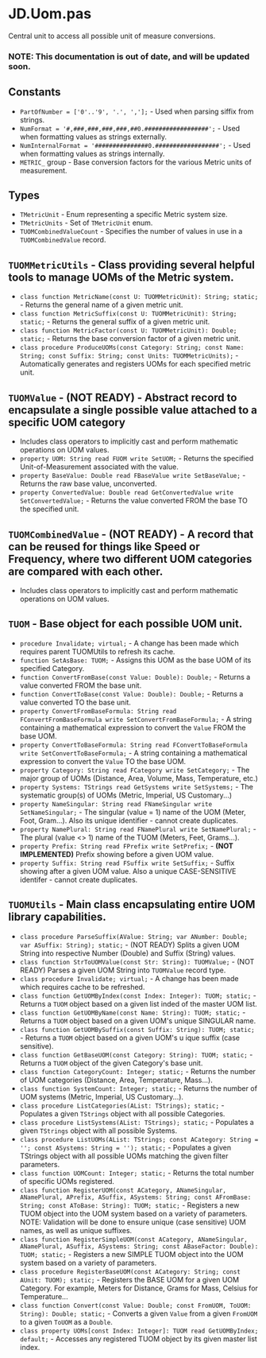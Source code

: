 # JD.Uom.pas

Central unit to access all possible unit of measure conversions.

### NOTE: This documentation is out of date, and will be updated soon.

## Constants

- `PartOfNumber = ['0'..'9', '.', ','];` - Used when parsing siffix from strings.
- `NumFormat = '#,###,###,###,###,##0.##################';` - Used when formatting values as strings externally.
- `NumInternalFormat = '###############0.##################';` - Used when formatting values as strings internally.
- `METRIC_` group - Base conversion factors for the various Metric units of measurement.

## Types

- `TMetricUnit` - Enum representing a specific Metric system size.
- `TMetricUnits` - Set of `TMetricUnit` enum.
- `TUOMCombinedValueCount` - Specifies the number of values in use in a `TUOMCombinedValue` record.

## `TUOMMetricUtils` - Class providing several helpful tools to manage UOMs of the Metric system.

- `class function MetricName(const U: TUOMMetricUnit): String; static;` - Returns the general name of a given metric unit.
- `class function MetricSuffix(const U: TUOMMetricUnit): String; static;` - Returns the general suffix of a given metric unit.
- `class function MetricFactor(const U: TUOMMetricUnit): Double; static;` - Returns the base conversion factor of a given metric unit.
- `class procedure ProduceUOMs(const Category: String; const Name: String; const Suffix: String; const Units: TUOMMetricUnits);` - Automatically generates and registers UOMs for each specified metric unit.

## `TUOMValue` - **(NOT READY)** - Abstract record to encapsulate a single possible value attached to a specific UOM category

- Includes class operators to implicitly cast and perform mathematic operations on UOM values.
- `property UOM: String read FUOM write SetUOM;` - Returns the specified Unit-of-Measurement associated with the value.
- `property BaseValue: Double read FBaseValue write SetBaseValue;` - Returns the raw base value, unconverted.
- `property ConvertedValue: Double read GetConvertedValue write SetConvertedValue;` - Returns the value converted FROM the base TO the specified unit.

## `TUOMCombinedValue` - **(NOT READY)** - A record that can be reused for things like Speed or Frequency, where two different UOM categories are compared with each other.

- Includes class operators to implicitly cast and perform mathematic operations on UOM values.

## `TUOM` - Base object for each possible UOM unit.

- `procedure Invalidate; virtual;` - A change has been made which requires parent TUOMUtils to refresh its cache.
- `function SetAsBase: TUOM;` - Assigns this UOM as the base UOM of its specified Category.
- `function ConvertFromBase(const Value: Double): Double;` - Returns a value converted FROM the base unit.
- `function ConvertToBase(const Value: Double): Double;` - Returns a value converted TO the base unit.
- `property ConvertFromBaseFormula: String read FConvertFromBaseFormula write SetConvertFromBaseFormula;` - A string containing a mathematical expression to convert the `Value` FROM the base UOM.
- `property ConvertToBaseFormula: String read FConvertToBaseFormula write SetConvertToBaseFormula;` - A string containing a mathematical expression to convert the `Value` TO the base UOM.
- `property Category: String read FCategory write SetCategory;` - The major group of UOMs (Distance, Area, Volume, Mass, Temperature, etc.)
- `property Systems: TStrings read GetSystems write SetSystems;` - The systematic group(s) of UOMs (Metric, Imperial, US Customary...)
- `property NameSingular: String read FNameSingular write SetNameSingular;` - The singular (value = 1) name of the UOM (Meter, Foot, Gram...). Also its unique identifier - cannot create duplicates.
- `property NamePlural: String read FNamePlural write SetNamePlural;` - The plural (value <> 1) name of the TUOM (Meters, Feet, Grams...).
- `property Prefix: String read FPrefix write SetPrefix;` - **(NOT IMPLEMENTED)** Prefix showing before a given UOM value.
- `property Suffix: String read FSuffix write SetSuffix;` - Suffix showing after a given UOM value. Also a unique CASE-SENSITIVE identifer - cannot create duplicates.

## `TUOMUtils` - Main class encapsulating entire UOM library capabilities.

- `class procedure ParseSuffix(AValue: String; var ANumber: Double; var ASuffix: String); static;` - (NOT READY) Splits a given UOM String into respective Number (Double) and Suffix (String) values.
- `class function StrToUOMValue(const Str: String): TUOMValue;` - (NOT READY) Parses a given UOM String into `TUOMValue` record type.
- `class procedure Invalidate; virtual;` - A change has been made which requires cache to be refreshed.
- `class function GetUOMByIndex(const Index: Integer): TUOM; static;` - Returns a `TUOM` object based on a given list inded of the master UOM list.
- `class function GetUOMByName(const Name: String): TUOM; static;` - Returns a `TUOM` object based on a given UOM's unique SINGULAR name.
- `class function GetUOMBySuffix(const Suffix: String): TUOM; static;` - Returns a `TUOM` object based on a given UOM's u ique suffix (case sensitive).
- `class function GetBaseUOM(const Category: String): TUOM; static;` - Returns a `TUOM` object of the given Category's base unit.
- `class function CategoryCount: Integer; static;` - Returns the number of UOM categories (Distance, Area, Temperature, Mass...).
- `class function SystemCount: Integer; static;` - Returns the number of UOM systems (Metric, Imperial, US Customary...).
- `class procedure ListCategories(AList: TStrings); static;` - Populates a given `TStrings` object with all possible Categories.
- `class procedure ListSystems(AList: TStrings); static;` - Populates a given `TStrings` object with all possible Systems.
- `class procedure ListUOMs(AList: TStrings; const ACategory: String = ''; const ASystems: String = ''); static;` - Populates a given TStrings object with all possible UOMs matching the given filter parameters.
- `class function UOMCount: Integer; static;` - Returns the total number of specific UOMs registered.
- `class function RegisterUOM(const ACategory, ANameSingular, ANamePlural, APrefix, ASuffix, ASystems: String; const AFromBase: String; const AToBase: String): TUOM; static;` - Registers a new TUOM object into the UOM system based on a variety of parameters. NOTE: Validation will be done to ensure unique (case sensitive) UOM names, as well as unique suffixes.
- `class function RegisterSimpleUOM(const ACategory, ANameSingular, ANamePlural, ASuffix, ASystems: String; const ABaseFactor: Double): TUOM; static;` - Registers a new SIMPLE TUOM object into the UOM system based on a variety of parameters.
- `class procedure RegisterBaseUOM(const ACategory: String; const AUnit: TUOM); static;` - Registers the BASE UOM for a given UOM Category. For example, Meters for Distance, Grams for Mass, Celsius for Temperature...
- `class function Convert(const Value: Double; const FromUOM, ToUOM: String): Double; static;` - Converts a given `Value` from a given `FromUOM` to a given `ToUOM` as a `Double`.
- `class property UOMs[const Index: Integer]: TUOM read GetUOMByIndex; default;` - Accesses any registered TUOM object by its given master list index.

